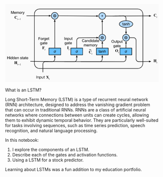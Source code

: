 ![LSTM Architecture](LSTM%20Architecture.png)


What is an LSTM?

Long Short-Term Memory (LSTM) is a type of recurrent neural network (RNN) architecture, designed to address the vanishing gradient problem that can occur in traditional RNNs. RNNs are a class of artificial neural networks where connections between units can create cycles, allowing them to exhibit dynamic temporal behavior. They are particularly well-suited for tasks involving sequences, such as time series prediction, speech recognition, and natural language processing.


In this notebook:
1. I explore the components of an LSTM.
2. Describe each of the gates and activation functions.
3. Using a LSTM for a stock predictor.

Learning about LSTMs was a fun addition to my education portfolio.

